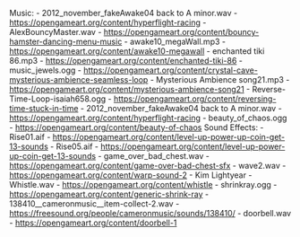 
Music:
    - 2012_november_fakeAwake04 back to A minor.wav - https://opengameart.org/content/hyperflight-racing
    - AlexBouncyMaster.wav - https://opengameart.org/content/bouncy-hamster-dancing-menu-music
    - awake10_megaWall.mp3 - https://opengameart.org/content/awake10-megawall
    - enchanted tiki 86.mp3 - https://opengameart.org/content/enchanted-tiki-86
    - music_jewels.ogg - https://opengameart.org/content/crystal-cave-mysterious-ambience-seamless-loop
    - Mysterious Ambience song21.mp3 - https://opengameart.org/content/mysterious-ambience-song21
    - Reverse-Time-Loop-isaiah658.ogg - https://opengameart.org/content/reversing-time-stuck-in-time
    - 2012_november_fakeAwake04 back to A minor.wav - https://opengameart.org/content/hyperflight-racing
    - beauty_of_chaos.ogg - https://opengameart.org/content/beauty-of-chaos
Sound Effects:
    - Rise01.aif - https://opengameart.org/content/level-up-power-up-coin-get-13-sounds
    - Rise05.aif - https://opengameart.org/content/level-up-power-up-coin-get-13-sounds
    - game_over_bad_chest.wav - https://opengameart.org/content/game-over-bad-chest-sfx
    - wave2.wav - https://opengameart.org/content/warp-sound-2
    - Kim Lightyear - Whistle.wav - https://opengameart.org/content/whistle
    - shrinkray.ogg - https://opengameart.org/content/generic-shrink-ray
    - 138410__cameronmusic__item-collect-2.wav - https://freesound.org/people/cameronmusic/sounds/138410/
    - doorbell.wav - https://opengameart.org/content/doorbell-1